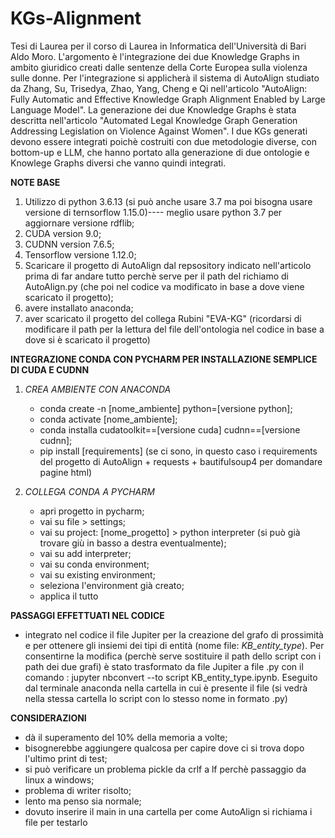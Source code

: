 # KGs-Alignment
Tesi di Laurea per il corso di Laurea in Informatica dell'Università di Bari Aldo Moro. L'argomento è l'integrazione dei due Knowledge Graphs in ambito giuridico creati dalle sentenze della Corte Europea sulla violenza sulle donne. Per l'integrazione si applicherà il sistema di AutoAlign studiato da Zhang, Su, Trisedya, Zhao, Yang, Cheng e Qi nell'articolo "AutoAlign: Fully Automatic and Effective Knowledge Graph Alignment Enabled by Large Language Model". La generazione dei due Knowledge Graphs è stata descritta nell'articolo "Automated Legal Knowledge Graph Generation Addressing Legislation on Violence Against Women". I due KGs generati devono essere integrati poichè costruiti con due metodologie diverse, con bottom-up e LLM, che hanno portato alla generazione di due ontologie e Knowlege Graphs diversi che vanno quindi integrati.

**NOTE BASE**
1) Utilizzo di python 3.6.13 (si può anche usare 3.7 ma poi bisogna usare versione di ternsorflow 1.15.0)---- meglio usare python 3.7 per aggiornare versione rdflib;
2) CUDA version 9.0;
3) CUDNN version 7.6.5;
4) Tensorflow versione 1.12.0;
5) Scaricare il progetto di AutoAlign dal repsository indicato nell'articolo prima di far andare tutto perchè serve per il path del richiamo di AutoAlign.py (che poi nel codice va modificato in base a dove viene scaricato il progetto);
6) avere installato anaconda;
7) aver scaricato il progetto del collega Rubini "EVA-KG" (ricordarsi di modificare il path per la lettura del file dell'ontologia nel codice in base a dove si è scaricato il progetto)

**INTEGRAZIONE CONDA CON PYCHARM PER INSTALLAZIONE SEMPLICE DI CUDA E CUDNN**
1) *CREA AMBIENTE CON ANACONDA*
   - conda create -n [nome_ambiente] python=[versione python];
   - conda activate [nome_ambiente];
   - conda installa cudatoolkit==[versione cuda] cudnn==[versione cudnn];
   - pip install [requirements] (se ci sono, in questo caso i requirements del progetto di AutoAlign + requests + bautifulsoup4 per domandare pagine html)

3) *COLLEGA CONDA A PYCHARM*
   - apri progetto in pycharm;
   - vai su file > settings;
   - vai su project: [nome_progetto] > python interpreter (si può già trovare giù in basso a destra eventualmente);
   - vai su add interpreter;
   - vai su conda environment;
   - vai su existing environment;
   - seleziona l'environment già creato;
   - applica il tutto

**PASSAGGI EFFETTUATI NEL CODICE**
   - integrato nel codice il file Jupiter per la creazione del grafo di prossimità e per ottenere gli insiemi dei tipi di entità (nome file: *KB_entity_type*). Per consentirne la modifica (perchè serve sostituire il path dello script con i path dei due grafi) è stato trasformato da file Jupiter a file .py con il comando : jupyter nbconvert --to script KB_entity_type.ipynb. Eseguito dal terminale anaconda nella cartella in cui è presente il file (si vedrà nella stessa cartella lo script con lo stesso nome in formato .py)

**CONSIDERAZIONI**
- dà il superamento del 10% della memoria a volte;
- bisognerebbe aggiungere qualcosa per capire dove ci si trova dopo l'ultimo print di test;
- si può verificare un problema pickle da crlf a lf perchè passaggio da linux a windows;
- problema di writer risolto;
- lento ma penso sia normale;
- dovuto inserire il main in una cartella per come AutoAlign si richiama i file per testarlo
